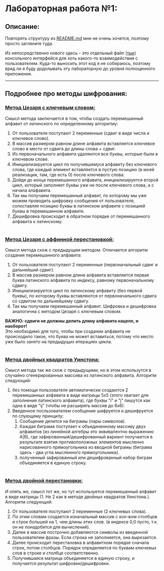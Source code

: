 # Лабораторная работа №1:
## Описание:
Повторять структуру из [README.md](../README.md) мне не очень хочется, поэтому просто загляните туда. 

Из непосредственно нового здесь - это отдельный файл ([тык](console_UI_for_labs.py)) консольного интерфейся для хоть какого-то взаимодействия с пользователем. Куда-то выносить этот код я не собираюсь, поэтому вряд ли я буду додолывать эту лабораторную до уровня полноценного приложения.
__________________________

## Подробнее про методы шифрования:
### <u>**Метод Цезаря с ключевым словом:**</u>
Смысл метода заключается в том, чтобы создать перемешанный алфавит от латинского по определенному алгоритму:
1) От пользователя поступают 2 переменные (сдвиг в виде числа и ключевое слово).
2) В массив размером равном длине алфавита вставляется ключевое слово в место от сдвига до длины слова + сдвиг.
3) Из первоначального алфавита удаляются все буквы, которые были в ключевом слове.
4) Инициализируется цикл по получившемуся алфавиту без ключевого слова, где каждый элемент вставляется в пустую позицию (в моей реализации, там, где есть 0) после ключевого слова.
5) Дойдя до конца перемешанного алфавита, инициализируется второй цикл, который заполняет буквы уже не после ключевого слова, а с начала алафавита.
6) Так мы получаем перемешанный алфавит, по которому мы уже можем проводить шифровку сообщения от пользователя, сопоставляя позицию буквы в латинском алфавите с позицией буквы в перемешанном алфавите.
7) Дешифровка происходит в обратном порядке от перемешанного алфавита к латинскому.<br><br>

### <u>**Метод Цезаря с аффинной перестановкой:**</u>
Смысл метода схож с предыдущим методом. Отличается алгоритм создания перемешанного алфавита:
1) От пользователя поступают 2 переменные (первоначальный сдвиг и дальнейший сдвиг).
2) В массив размером равном длине алфавита вставляется первая буква латинского алфавита по индексу, равному первоначальному сдвигу.
3) Инициализируется цикл по латинскому алфавиту (без первой буквы), по которому буквы вставляются от первоначального сдвига со сдвигом по дальнейшему сдвигу.
6) Так мы получаем перемешанный алфавит. Шифровка и дешифровка аналогична с методом Цезаря с ключевым словом.

**ВАЖНО: сдвиги не должны делить длину алфавита нацело, и наоборот!** <br> Это необходимо для того, чтобы при создании алфавита не происходило такое, что буква не может вставиться, потому что место уже было занято на предыдущих итерациях цикла.<br><br>

### <u>**Метод двойных квадратов Уинстона:**</u>
Смысл метода так же схож с предыдущими, но в этом использутся в случайно сгенерированных массива из латинского алфавита. Алгоритм следующий:
1) без помощи пользователя автоматически создаются 2 перемешанных алфавита в виде матрицы 5x5 (этого хватает для заполнения латинского алфавита), где буквы "i" и "j" пишутся как одна в виде "ij" (чтобы не расширять массив до 6x6).
2) Введенное посльзователем сообщение шифруется и дешифруется по слующему принципу:
    1) Сообщение делится на биграмы (пары символов).
    2) Каждая биграма поступает к объединенному массиву двух алфавитов (из линейной алгебры это эквивалентно выражению A|B), где зафированный/дешифрованный вариант получается в результате взятия противоположных элементов мысленно нарисованного прямоугольника из вводной биграмы (биграма здесь - два угла мысленного прямоугольника).
    3) полученный зафированный или дешифрованный набор биграм объединяется в единую строку.<br><br>

### <u>**Метод двойной перестановки:**</u>
И опять же, смысл тот же, но тут используется перемешанный алфавит в виде матрицы (1. Не 2 как в методе двойных квадратов Уинстона.). Алгоритм следующий:
1) От пользователя поступают 2 переменные (2 ключевых слова).
2) По этим словам создается изначальный массив с кол-вом столбцов и строк большей на 1, чем длины этих слов. (в индексе 0,0 пусто, т.к. он не понадобится для вычислений).
3) Далее в массив построчно добавляются символы из введенной пользователем фразы. Если строка не заполняется, она вырезается.
4) Далее происходит перестановка в алфавитном порядке сначала строк, потом столбцов. Порядок определяется по буквам ключевых слов в строке и столбце соответственно.
5) Получившаяся матрица объединяется в единую строку, и получается результат шифровки/дешифровки.